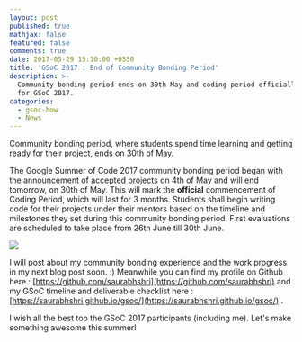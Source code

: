 ```yaml
---
layout: post
published: true
mathjax: false
featured: false
comments: true
date: 2017-05-29 15:10:00 +0530
title: 'GSoC 2017 : End of Community Bonding Period'
description: >-
  Community bonding period ends on 30th May and coding period officially begins
  for GSoC 2017.
categories:
  - gsoc-how
  - News
---
```

Community bonding period, where students spend time learning and getting ready for their project, ends on 30th of May.

The Google Summer of Code 2017 community bonding period began with the announcement of [accepted projects](https://summerofcode.withgoogle.com/projects/) on 4th of May and will end tomorrow, on 30th of May. This will mark the **official** commencement of Coding Period, which will last for 3 months. Students shall begin writing code for their projects under their mentors based on the timeline and milestones they set during this community bonding period. First evaluations are scheduled to take place from 26th June till 30th June.

![]({{site.baseurl}}/images/posts/community_bonding.PNG)

I will post about my community bonding experience and the work progress in my next blog post soon. :) Meanwhile you can find my profile on Github here : [https://github.com/saurabhshri](https://github.com/saurabhshri) and my GSoC timeline and deliverable checklist here : [https://saurabhshri.github.io/gsoc/](https://saurabhshri.github.io/gsoc/) .

I wish all the best too the GSoC 2017 participants (including me). Let's make something awesome this summer!

